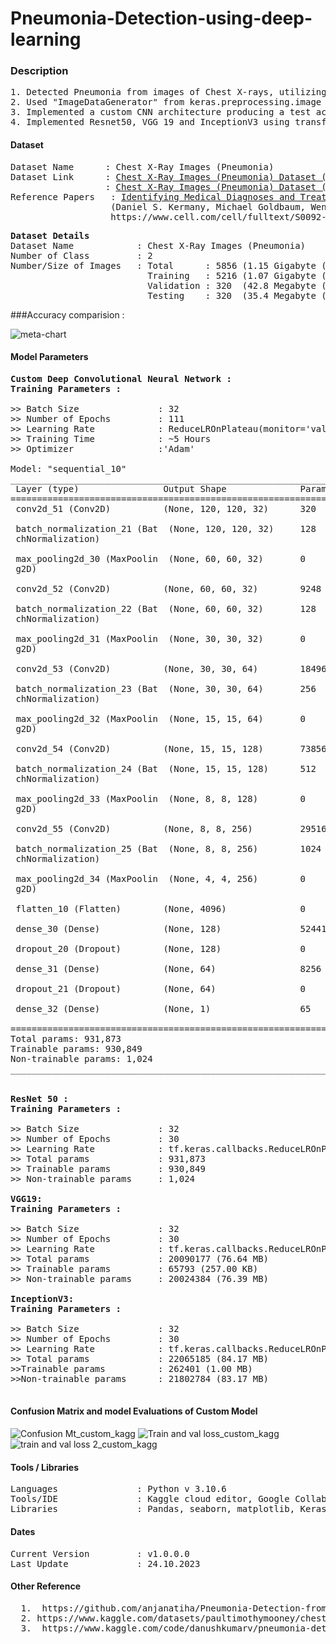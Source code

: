 # Pneumonia-Detection-using-deep-learning

### Description
<pre>
1. Detected Pneumonia from images of Chest X-rays, utilizing the kaggle data set(1.15 GB) to train the model.
2. Used "ImageDataGenerator" from keras.preprocessing.image for Data argumentation
3. Implemented a custom CNN architecture producing a test accuracy of 92.47 % and test loss of 0.39.
4. Implemented Resnet50, VGG 19 and InceptionV3 using transfer learning and compared the results to that of the custom model.
</pre>

#### Dataset
<pre>
Dataset Name      : Chest X-Ray Images (Pneumonia)
Dataset Link      : <a href=https://www.kaggle.com/paultimothymooney/chest-xray-pneumonia>Chest X-Ray Images (Pneumonia) Dataset (Kaggle)</a>
                  : <a href=https://data.mendeley.com/datasets/rscbjbr9sj/2>Chest X-Ray Images (Pneumonia) Dataset (Original Dataset)</a>
Reference Papers   : <a href=https://www.cell.com/cell/fulltext/S0092-8674(18)30154-5>Identifying Medical Diagnoses and Treatable Diseases by Image-Based Deep Learning</a>
                   (Daniel S. Kermany, Michael Goldbaum, Wenjia Cai, M. Anthony Lewis, Huimin Xia, Kang Zhang)
                   https://www.cell.com/cell/fulltext/S0092-8674(18)30154-5
</pre>


<pre>
<b>Dataset Details</b>
Dataset Name            : Chest X-Ray Images (Pneumonia)
Number of Class         : 2
Number/Size of Images   : Total      : 5856 (1.15 Gigabyte (GB))
                          Training   : 5216 (1.07 Gigabyte (GB))
                          Validation : 320  (42.8 Megabyte (MB))
                          Testing    : 320  (35.4 Megabyte (MB))
</pre>

###Accuracy comparision :

![meta-chart](https://github.com/sway-am/Pneumonia-Detection-using-deep-learning/assets/118014263/cf0a986e-5857-4968-aed6-c36d9f021faa)

#### <b>Model Parameters</b>
<pre>
<b>Custom Deep Convolutional Neural Network : </b>
<b>Training Parameters : </b>
  
>> Batch Size               : 32
>> Number of Epochs         : 111
>> Learning Rate            : ReduceLROnPlateau(monitor='val_accuracy', patience = 3,verbose=1, factor=0.5, min_lr=0.0001)
>> Training Time            : ~5 Hours
>> Optimizer                :'Adam'

Model: "sequential_10"
_________________________________________________________________
 Layer (type)                Output Shape              Param #   
=================================================================
 conv2d_51 (Conv2D)          (None, 120, 120, 32)      320       
                                                                 
 batch_normalization_21 (Bat  (None, 120, 120, 32)     128       
 chNormalization)                                                
                                                                 
 max_pooling2d_30 (MaxPoolin  (None, 60, 60, 32)       0         
 g2D)                                                            
                                                                 
 conv2d_52 (Conv2D)          (None, 60, 60, 32)        9248      
                                                                 
 batch_normalization_22 (Bat  (None, 60, 60, 32)       128       
 chNormalization)                                                
                                                                 
 max_pooling2d_31 (MaxPoolin  (None, 30, 30, 32)       0         
 g2D)                                                            
                                                                 
 conv2d_53 (Conv2D)          (None, 30, 30, 64)        18496     
                                                                 
 batch_normalization_23 (Bat  (None, 30, 30, 64)       256       
 chNormalization)                                                
                                                                 
 max_pooling2d_32 (MaxPoolin  (None, 15, 15, 64)       0         
 g2D)                                                            
                                                                 
 conv2d_54 (Conv2D)          (None, 15, 15, 128)       73856     
                                                                 
 batch_normalization_24 (Bat  (None, 15, 15, 128)      512       
 chNormalization)                                                
                                                                 
 max_pooling2d_33 (MaxPoolin  (None, 8, 8, 128)        0         
 g2D)                                                            
                                                                 
 conv2d_55 (Conv2D)          (None, 8, 8, 256)         295168    
                                                                 
 batch_normalization_25 (Bat  (None, 8, 8, 256)        1024      
 chNormalization)                                                
                                                                 
 max_pooling2d_34 (MaxPoolin  (None, 4, 4, 256)        0         
 g2D)                                                            
                                                                 
 flatten_10 (Flatten)        (None, 4096)              0         
                                                                 
 dense_30 (Dense)            (None, 128)               524416    
                                                                 
 dropout_20 (Dropout)        (None, 128)               0         
                                                                 
 dense_31 (Dense)            (None, 64)                8256      
                                                                 
 dropout_21 (Dropout)        (None, 64)                0         
                                                                 
 dense_32 (Dense)            (None, 1)                 65        
                                                                 
=================================================================
Total params: 931,873
Trainable params: 930,849
Non-trainable params: 1,024
_________________________________________________________________


<b>ResNet 50 : </b>
<b>Training Parameters : </b>
  
>> Batch Size               : 32
>> Number of Epochs         : 30
>> Learning Rate            : tf.keras.callbacks.ReduceLROnPlateau(monitor='val_loss', patience=8)
>> Total params             : 931,873
>> Trainable params         : 930,849
>> Non-trainable params     : 1,024

<b>VGG19: </b>
<b>Training Parameters : </b>
  
>> Batch Size               : 32
>> Number of Epochs         : 30
>> Learning Rate            : tf.keras.callbacks.ReduceLROnPlateau(monitor='val_loss', patience=8)
>> Total params             : 20090177 (76.64 MB)
>> Trainable params         : 65793 (257.00 KB)
>> Non-trainable params     : 20024384 (76.39 MB)

<b>InceptionV3: </b>
<b>Training Parameters : </b>
  
>> Batch Size               : 32
>> Number of Epochs         : 30
>> Learning Rate            : tf.keras.callbacks.ReduceLROnPlateau(monitor='val_loss', patience=8)
>> Total params             : 22065185 (84.17 MB)
>>Trainable params          : 262401 (1.00 MB)
>>Non-trainable params      : 21802784 (83.17 MB)
  
</pre>

#### Confusion Matrix and model Evaluations of Custom Model
![Confusion Mt_custom_kagg](https://github.com/sway-am/Pneumonia-Detection-using-deep-learning/assets/118014263/8a0d3d48-fc6a-489b-ab66-d82982c1842c)
![Train and val loss_custom_kagg](https://github.com/sway-am/Pneumonia-Detection-using-deep-learning/assets/118014263/9fb5c220-8614-4d53-a3c2-e5c45bd30993)
![train and val loss 2_custom_kagg](https://github.com/sway-am/Pneumonia-Detection-using-deep-learning/assets/118014263/b8cf9f50-80a9-4c84-9f69-38006173a244)


#### Tools / Libraries
<pre>
Languages               : Python v 3.10.6
Tools/IDE               : Kaggle cloud editor, Google Collabatory
Libraries               : Pandas, seaborn, matplotlib, Keras, TensorFlow, Inception, ImageNet
</pre>

#### Dates
<pre>
Current Version         : v1.0.0.0
Last Update             : 24.10.2023
</pre>

#### Other Reference
<pre>
  1. <href> https://github.com/anjanatiha/Pneumonia-Detection-from-Chest-X-Ray-Images-with-Deep-Learning/tree/master </href>
  2. <href>https://www.kaggle.com/datasets/paultimothymooney/chest-xray-pneumonia/code?datasetId=17810&searchQuery=resnet+&language=Python&tagIds=16580</href>
  3. <href> https://www.kaggle.com/code/danushkumarv/pneumonia-detection-resnet </href>
</pre>
